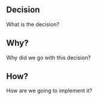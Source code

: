 ## Decision 
What is the decision?

## Why?
Why did we go with this decision?

## How?
How are we going to implement it?
